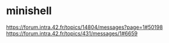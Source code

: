 # minishell

https://forum.intra.42.fr/topics/14804/messages?page=1#50198
https://forum.intra.42.fr/topics/431/messages/1#6659
